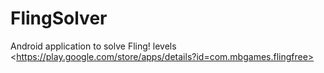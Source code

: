 FlingSolver
===========

Android application to solve Fling! levels &lt;https://play.google.com/store/apps/details?id=com.mbgames.flingfree>
